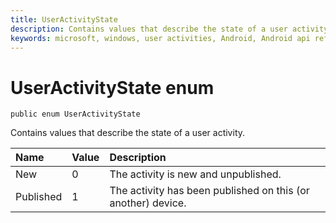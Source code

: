 ```yaml
---
title: UserActivityState
description: Contains values that describe the state of a user activity.
keywords: microsoft, windows, user activities, Android, Android api reference 
---
```


# UserActivityState enum

```
public enum UserActivityState
```

Contains values that describe the state of a user activity.

|Name | Value | Description |
|:-- |:-- |:-- |
|  New |0| The activity is new and unpublished.|
| Published |1| The activity has been published on this (or another) device.|


